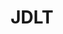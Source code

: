 ---
codehost: https://github.com/JDLT-Ltd
facebook: https://facebook.com/JDLTLtd
linkedin: https://linkedin.com/company/jdlt
logohandle: jdltcouk
sort: jdlt
title: JDLT
twitter: https://x.com/jdlt_tech
website: https://jdlt.co.uk/
youtube: https://youtube.com/channel/UCOx3NLufrd6ilsgI-nNNepQ
---